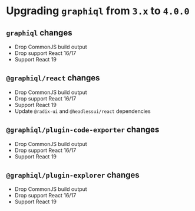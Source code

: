 # Upgrading `graphiql` from `3.x` to `4.0.0`

## `graphiql` changes

- Drop CommonJS build output
- Drop support React 16/17
- Support React 19

## `@graphiql/react` changes

- Drop CommonJS build output
- Drop support React 16/17
- Support React 19
- Update `@radix-ui` and `@headlessui/react` dependencies

## `@graphiql/plugin-code-exporter` changes

- Drop CommonJS build output
- Drop support React 16/17
- Support React 19

## `@graphiql/plugin-explorer` changes

- Drop CommonJS build output
- Drop support React 16/17
- Support React 19
